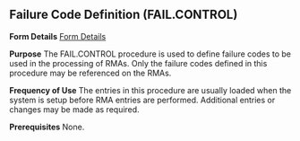 ## Failure Code Definition (FAIL.CONTROL)
<PageHeader />

**Form Details**
[Form Details](../FAIL-CONTROL-1/README.md)

**Purpose**
The FAIL.CONTROL procedure is used to define failure codes to be used in the
processing of RMAs. Only the failure codes defined in this procedure may be
referenced on the RMAs.

**Frequency of Use**
The entries in this procedure are usually loaded when the system is setup
before RMA entries are performed. Additional entries or changes may be made as
required.

**Prerequisites**
None.

<badge text= "Version 8.10.57 " vertical="middle" />

<PageFooter />
